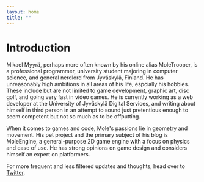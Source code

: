 ```yaml
---
layout: home
title: ""
---
```


# Introduction
Mikael Myyrä, perhaps more often known by his online alias MoleTrooper,
is a professional programmer, university student majoring in computer science, and general nerdlord
from Jyväskylä, Finland. He has unreasonably high ambitions in all areas of his life, espcially his hobbies.
These include but are not limited to game development, graphic art, disc golf, and going very fast in video games.
He is currently working as a web developer at the University of Jyväskylä Digital Services, and writing about himself
in third person in an attempt to sound just pretentious enough to seem competent but not so much as to be offputting.

When it comes to games and code, Mole's passions lie in geometry and movement. His pet project and the primary
subject of his blog is MoleEngine, a general-purpose 2D game engine with a focus on physics and ease of use.
He has strong opinions on game design and considers himself an expert on platformers.

For more frequent and less filtered updates and thoughts, head over to [Twitter](https://twitter.com/moletrooper).